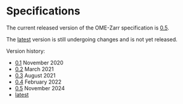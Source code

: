 Specifications
==============

The current released version of the OME-Zarr specification is <a href="../0.5/index.html">0.5</a>.

The <a href="../latest/index.html">latest</a> version is still undergoing changes and is not yet released.

Version history:

<ul>
  <li> <a href="../0.1/index.html">0.1</a> November 2020</li>
  <li> <a href="../0.2/index.html">0.2</a> March 2021</li>
  <li> <a href="../0.3/index.html">0.3</a> August 2021</li>
  <li> <a href="../0.4/index.html">0.4</a> February 2022</li>
  <li> <a href="../0.5/index.html">0.5</a> November 2024</li>
  <li> <a href="../latest/index.html">latest</a> </li>
</ul>

